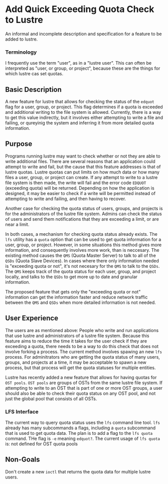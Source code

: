 # Add Quick Exceeding Quota Check to Lustre
An informal and incomplete description and specification for a feature to be added to lustre.

### Terminology
I frequently use the term "user", as in a "lustre user". This can often be interpreted as 
"user, or group, or project", because these are the things for which lustre cas set quotas.

## Basic Description
A new feature for lustre that allows for checking the status of the `edquot` flag for a user, group, or project. This flag 
determines if a quota is exceeded and additional writing to the file system is allowed. Currently, there is a way to get 
this value indirectly, but it involves either attempting to write a file and failing, or qureyinig the system and inferring 
it from more detailed quota information.

## Purpose
Programs running lustre may want to check whether or not they are able to write additional files. There are several reasons
that an application could attempt to write and fail, but the cause that this feature addresses is that of lustre quotas.
Lustre quotas can put limits on how much data or how many files a user, group, or project can create. If any attempt to write 
to a lustre file system is then made, the write will fail and the error code `EDQUOT` (exceeding quota) will be returned.
Depending on how the application is designed, it may be easier to check if a write will be permitted instead of attempting to write
and failing, and then having to recover.

Another case for checking the quota status of users, groups, and projects is for the administrators of the lustre file system.
Admins can check the status of users and send them notifications that they are exceeding a limit, or are near a limit.

In both cases, a mechanism for checking quota status already exists. The `lfs` utility has a `quota` option that can be used
to get quota information for a user, group, or project. However, in some situations this method gives more information, and 
consequently involves more work, than is neccesary. The existing method causes the `QMS` (Quota Master Server) to talk to all of the
`QSDs` (Quota Slave Devices). In cases where there only information needed is "exceeding quota or not", it's not necesary for the `QMS` 
to talk to the `QSDs`. The `QMS` keeps track of the quota status for each user, group, and project locally, and talks to the `QSDs`
to get more up to date and granular information.

The proposed feature that gets only the "exceeding quota or not" information can get the information faster and reduce network traffic
between the `QMS` and `QSDs` when more detailed information is not needed.

## User Experience
The users are as mentioned above: People who write and run applications that use lustre and administrators of a lustre file system.
Because this feature aims to reduce the time it takes for the user check if they are exceeding a quota, there needs to be a way to 
do this check that does not involve forking a process. The current method involves spawing an new `lfs` process. For adminitrators who
are getting the quota status of many users, groups, and projects at a time, it may be acceptable to spawn a new process, but that 
process will get the quota statuses for multiple entities.

Lustre has recently added a new feature that allows for having quotas for `OST pools`. `OST pools` are groups of OSTs from the same lustre
file system. If attempting to write to an OST that is part of one or more OST groups, a user should also be able to check their quota
status on any OST pool, and not just the global pool that consists of all OSTs.

### LFS Interface
The current way to query quota status uses the `lfs` command line tool. `lfs` already has many subcommands a flags, including a
`quota` subcommand that is used to get quota data. 
The plan is to add a flag to the `lfs quota` command. THe flag is `-e` meaning `edquot?`. 
The current usage of `lfs quota` is:
not defined for OST quota pools 




## Non-Goals
Don't create a new `ioctl` that returns the quota data for multiple lustre users.


